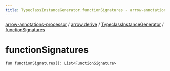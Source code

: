 ```yaml
---
title: TypeclassInstanceGenerator.functionSignatures - arrow-annotations-processor
---
```


[arrow-annotations-processor](../../index.html) / [arrow.derive](../index.html) / [TypeclassInstanceGenerator](index.html) / [functionSignatures](./function-signatures.html)

# functionSignatures

`fun functionSignatures(): `[`List`](https://kotlinlang.org/api/latest/jvm/stdlib/kotlin.collections/-list/index.html)`<`[`FunctionSignature`](../-function-signature/index.html)`>`